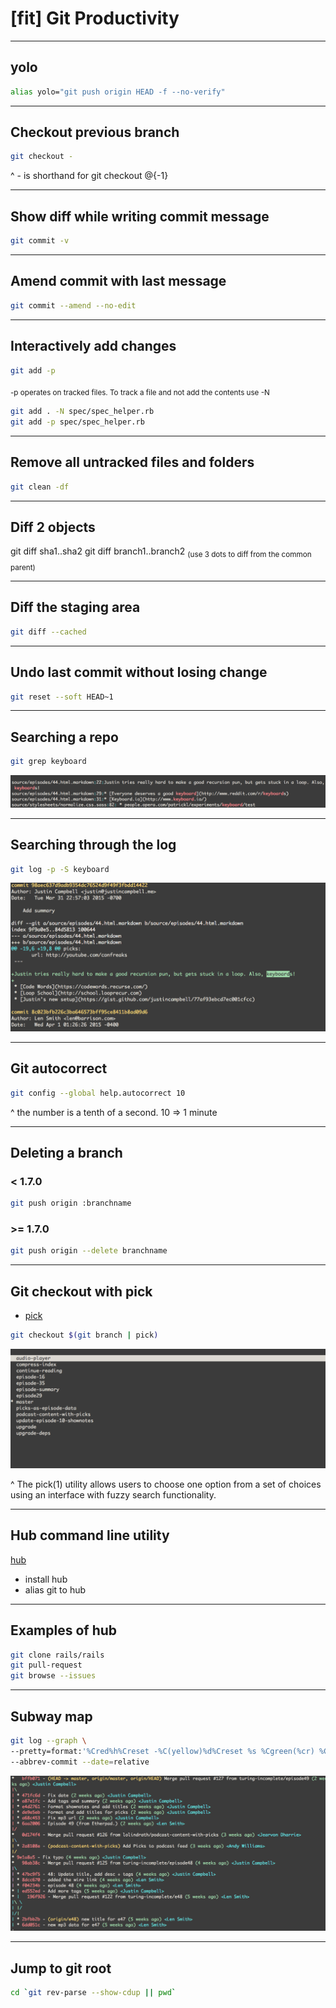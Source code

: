 # [fit] Git Productivity

---

## yolo

```sh
alias yolo="git push origin HEAD -f --no-verify"
```

---

## Checkout previous branch

```sh
git checkout -
```

^ - is shorthand for git checkout @{-1}

---

## Show diff while writing commit message

```sh
git commit -v
```

---

## Amend commit with last message

```sh
git commit --amend --no-edit
```

---

## Interactively add changes

```sh
git add -p
```

<sub>-p operates on tracked files. To track a file and not add the contents use -N</sub>

```sh
git add . -N spec/spec_helper.rb
git add -p spec/spec_helper.rb
```

---

## Remove all untracked files and folders

```sh
git clean -df
```

---

## Diff 2 objects

git diff sha1..sha2
git diff branch1..branch2 <sub>(use 3 dots to diff from the common parent)</sub>

---

## Diff the staging area

```sh
git diff --cached
```

---

## Undo last commit without losing change

```sh
git reset --soft HEAD~1
```

---

## Searching a repo

```sh
git grep keyboard
```

![inline](./git_grep.png)

---

## Searching through the log

```sh
git log -p -S keyboard
```

![inline](./search_log.png)

---

## Git autocorrect

```sh
git config --global help.autocorrect 10
```

^ the number is a tenth of a second. 10 => 1 minute

---

## Deleting a branch

### < 1.7.0
```sh
git push origin :branchname
```

### >= 1.7.0
```sh
git push origin --delete branchname
```

---

## Git checkout with pick

* [pick](https://github.com/thoughtbot/pick)

```sh
git checkout $(git branch | pick)
```

![inline](./pick.png)

^ The pick(1) utility allows users to choose one option from a set of choices using an interface with fuzzy search functionality.

---

## Hub command line utility

[hub](https://github.com/github/hub)

* install hub
* alias git to hub

---

## Examples of hub

```sh
git clone rails/rails
git pull-request
git browse --issues
```

---

## Subway map

```sh
git log --graph \
--pretty=format:'%Cred%h%Creset -%C(yellow)%d%Creset %s %Cgreen(%cr) %C(bold cyan)<%an>%Creset'\
--abbrev-commit --date=relative
```

![inline](./git_graph.png)

---

## Jump to git root
```sh
cd `git rev-parse --show-cdup || pwd`
```
